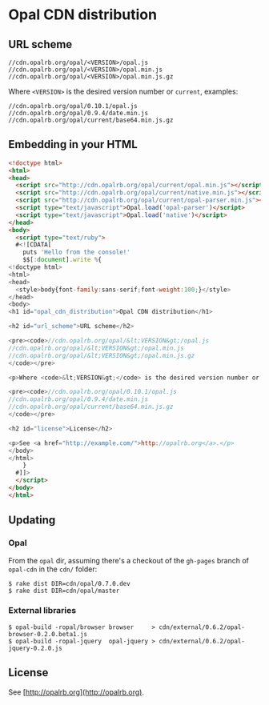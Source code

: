 # Opal CDN distribution

## URL scheme

    //cdn.opalrb.org/opal/<VERSION>/opal.js
    //cdn.opalrb.org/opal/<VERSION>/opal.min.js
    //cdn.opalrb.org/opal/<VERSION>/opal.min.js.gz

Where `<VERSION>` is the desired version number or `current`, examples:

    //cdn.opalrb.org/opal/0.10.1/opal.js
    //cdn.opalrb.org/opal/0.9.4/date.min.js
    //cdn.opalrb.org/opal/current/base64.min.js.gz


## Embedding in your HTML

```html
<!doctype html>
<html>
<head>
  <script src="http://cdn.opalrb.org/opal/current/opal.min.js"></script>
  <script src="http://cdn.opalrb.org/opal/current/native.min.js"></script>
  <script src="http://cdn.opalrb.org/opal/current/opal-parser.min.js"></script>
  <script type="text/javascript">Opal.load('opal-parser')</script>
  <script type="text/javascript">Opal.load('native')</script>
</head>
<body>
  <script type="text/ruby">
  #<![CDATA[
    puts 'Hello from the console!'
    $$[:document].write %{
<!doctype html>
<html>
<head>
  <style>body{font-family:sans-serif;font-weight:100;}</style>
</head>
<body>
<h1 id="opal_cdn_distribution">Opal CDN distribution</h1>

<h2 id="url_scheme">URL scheme</h2>

<pre><code>//cdn.opalrb.org/opal/&lt;VERSION&gt;/opal.js
//cdn.opalrb.org/opal/&lt;VERSION&gt;/opal.min.js
//cdn.opalrb.org/opal/&lt;VERSION&gt;/opal.min.js.gz
</code></pre>

<p>Where <code>&lt;VERSION&gt;</code> is the desired version number or <code>current</code>, examples:</p>

<pre><code>//cdn.opalrb.org/opal/0.10.1/opal.js
//cdn.opalrb.org/opal/0.9.4/date.min.js
//cdn.opalrb.org/opal/current/base64.min.js.gz
</code></pre>

<h2 id="license">License</h2>

<p>See <a href="http://example.com/">http://opalrb.org</a>.</p>
</body>
</html>
    }
  #]]>
  </script>
</body>
</html>
```

## Updating

### Opal

From the `opal` dir, assuming there's a checkout of the `gh-pages` branch of `opal-cdn` in the `cdn/` folder:

    $ rake dist DIR=cdn/opal/0.7.0.dev
    $ rake dist DIR=cdn/opal/master

### External libraries

    $ opal-build -ropal/browser browser     > cdn/external/0.6.2/opal-browser-0.2.0.beta1.js
    $ opal-build -ropal-jquery  opal-jquery > cdn/external/0.6.2/opal-jquery-0.2.0.js


## License

See [http://opalrb.org](http://opalrb.org).

